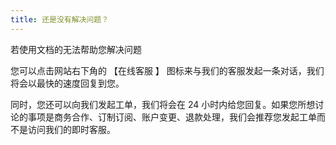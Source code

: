```yaml
---
title: 还是没有解决问题？
---
```


若使用文档的无法帮助您解决问题

您可以点击网站右下角的 【在线客服 】 图标来与我们的客服发起一条对话，我们将会以最快的速度回复到您。

同时，您还可以向我们发起工单，我们将会在 24 小时内给您回复。如果您所想讨论的事项是商务合作、订制订阅、账户变更、退款处理，我们会推荐您发起工单而不是访问我们的即时客服。
